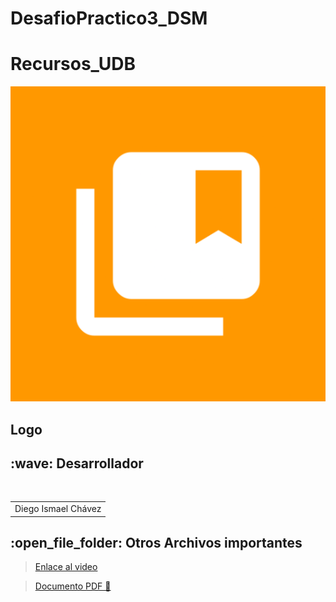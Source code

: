 # DesafioPractico3_DSM
#  Recursos_UDB

![by-nc-nd](https://github.com/DiegoIsma/DesafioPractico3_DSM/blob/main/Archivos_Adicionales/play_store_512.png)
  <h2> Logo</h2>

<h2>:wave: Desarrollador</h2>
<div style={padding: 10px}>
  <table style={margin: 0 auto}>
  <tr align="center">
   <td>Diego Ismael Chávez</td>
  </tr>
</table>
</div>
<h2>:open_file_folder: Otros Archivos importantes </h2>


> [Enlace al video](https://drive.google.com/file/d/1O9fuMZgqGnfHHJiUUdwJKgJAyRJ6GTSr/view?usp=sharing) 

> [Documento PDF 📖](https://github.com/DiegoIsma/DesafioPractico3_DSM/blob/main/Archivos_Adicionales/Desafio_03_DSM.pdf)
